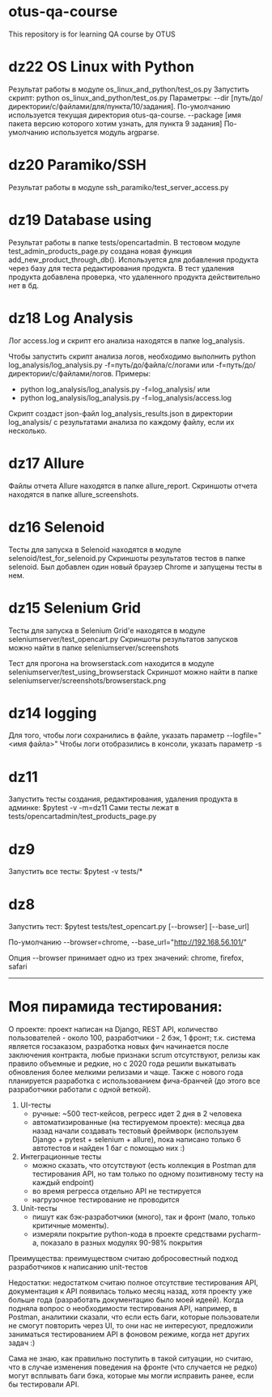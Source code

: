 # otus-qa-course
This repository is for learning QA course by OTUS

# dz22 OS Linux with Python
Результат работы в модуле os_linux_and_python/test_os.py
Запустить скрипт: python os_linux_and_python/test_os.py
Параметры: --dir [путь/до/директории/с/файлами/для/пункта/10/задания].
По-умолчанию используется текущая директория otus-qa-course.
--package [имя пакета версию которого хотим узнать, для пункта 9 задания]
По-умолчанию используется модуль argparse.

# dz20 Paramiko/SSH
Результат работы в модуле ssh_paramiko/test_server_access.py

# dz19 Database using
Результат работы в папке tests/opencartadmin.
В тестовом модуле test_admin_products_page.py создана новая функция add_new_product_through_db().
Используется для добавления продукта через базу для теста редактирования продукта.
В тест удаления продукта добавлена проверка, что удаленного продукта действительно нет в бд.

# dz18 Log Analysis
Лог access.log и скрипт его анализа находятся в папке log_analysis.

Чтобы запустить скрипт анализа логов, необходимо выполнить python log_analysis/log_analysis.py -f=путь/до/файла/с/логами
или -f=путь/до/директории/с/файлами/логов.
Примеры:
- python log_analysis/log_analysis.py -f=log_analysis/
или
- python log_analysis/log_analysis.py -f=log_analysis/access.log

Скрипт создаст json-файл log_analysis_results.json в директории log_analysis/
с результатами анализа по каждому файлу, если их несколько.

# dz17 Allure
Файлы отчета Allure находятся в папке allure_report.
Скриншоты отчета находятся в папке allure_screenshots.

# dz16 Selenoid
Тесты для запуска в Selenoid находятся в модуле selenoid/test_for_selenoid.py
Скриншоты результатов тестов в папке selenoid.
Был добавлен один новый браузер Chrome и запущены тесты в нем.

# dz15 Selenium Grid
Тесты для запуска в Selenium Grid'е находятся в модуле seleniumserver/test_opencart.py
Скриншоты результатов запусков можно найти в папке seleniumserver/screenshots

Тест для прогона на browserstack.com находится в модуле seleniumserver/test_using_browserstack
Скриншот можно найти в папке seleniumserver/screenshots/browserstack.png 

# dz14 logging
Для того, чтобы логи сохранились в файле, указать параметр --logfile="<имя файла>"
Чтобы логи отобразились в консоли, указать параметр -s

# dz11
Запустить тесты создания, редактирования, удаления продукта в админке: $pytest -v -m=dz11
Сами тесты лежат в tests/opencartadmin/test_products_page.py

# dz9
Запустить все тесты: $pytest -v tests/*

# dz8
Запустить тест: $pytest tests/test_opencart.py [--browser] [--base_url]

По-умолчанию --browser=chrome, --base_url="http://192.168.56.101/"

Опция --browser принимает одно из трех значений: chrome, firefox, safari

----------------------------

# Моя пирамида тестирования:
О проекте: проект написан на Django, REST API, количество пользователей - около 100, разработчики - 2 бэк, 1 фронт;
т.к. система является госзаказом, разработка новых фич начинается после заключения контракта,
любые признаки scrum отсутствуют, релизы как правило объемные и редкие, но с 2020 года решили выкатывать обновления
более мелкими релизами и чаще. Также с нового года планируется разработка с использованием
фича-бранчей (до этого все разработчики работали с одной веткой).

1. UI-тесты
    - ручные: ~500 тест-кейсов, регресс идет 2 дня в 2 человека
    - автоматизированные (на тестируемом проекте): месяца два назад начали создавать тестовый фреймворк
    (используем Django + pytest + selenium + allure), пока написано только 6 автотестов и найден 1 баг с помощью них :)
2. Интеграционные тесты
    - можно сказать, что отсутствуют (есть коллекция в Postman для тестирования API, но там только по одному позитивному
     тесту на каждый endpoint)
    - во время регресса отдельно API не тестируется
    - нагрузочное тестирование не проводится
3. Unit-тесты
    - пишут как бэк-разработчики (много), так и фронт (мало, только критичные моменты).
    - измеряли покрытие python-кода в проекте средствами pycharm-а,
    показало в разных модулях 90-98% покрытия
    
Преимущества: преимуществом считаю добросовестный подход разработчиков к написанию unit-тестов

Недостатки: недостатком считаю полное отсутствие тестирования API, документация к API появилась только месяц назад,
хотя проекту уже больше года (разработать документацию было моей идеей). Когда подняла вопрос о необходимости 
тестирования API, например, в Postman, аналитики сказали, что если есть баги, которые пользователи не смогут повторить 
через UI, то они нас не интересуют, предложили заниматься тестированием API в фоновом режиме, когда нет других задач :)

Сама не знаю, как правильно поступить в такой ситуации, но считаю, что в случае изменения поведения на фронте 
(что случается не редко) могут всплывать баги бэка, которые мы могли исправить ранее, если бы тестировали API.